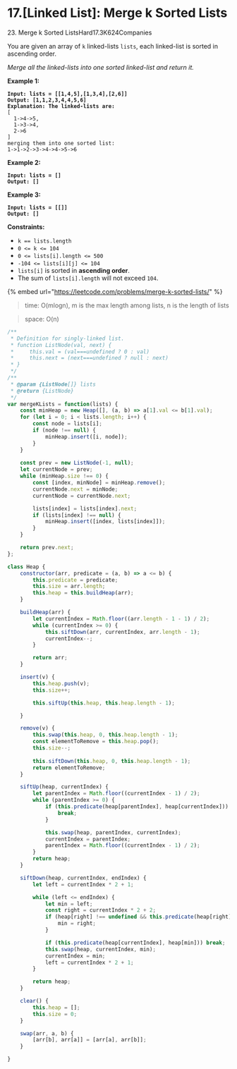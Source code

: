# 17.\[Linked List]: Merge k Sorted Lists



23\. Merge k Sorted ListsHard17.3K624Companies

You are given an array of `k` linked-lists `lists`, each linked-list is sorted in ascending order.

_Merge all the linked-lists into one sorted linked-list and return it._

&#x20;

**Example 1:**

<pre><code><strong>Input: lists = [[1,4,5],[1,3,4],[2,6]]
</strong><strong>Output: [1,1,2,3,4,4,5,6]
</strong><strong>Explanation: The linked-lists are:
</strong>[
  1->4->5,
  1->3->4,
  2->6
]
merging them into one sorted list:
1->1->2->3->4->4->5->6
</code></pre>

**Example 2:**

<pre><code><strong>Input: lists = []
</strong><strong>Output: []
</strong></code></pre>

**Example 3:**

<pre><code><strong>Input: lists = [[]]
</strong><strong>Output: []
</strong></code></pre>

&#x20;

**Constraints:**

* `k == lists.length`
* `0 <= k <= 104`
* `0 <= lists[i].length <= 500`
* `-104 <= lists[i][j] <= 104`
* `lists[i]` is sorted in **ascending order**.
* The sum of `lists[i].length` will not exceed `104`.

{% embed url="https://leetcode.com/problems/merge-k-sorted-lists/" %}

> time: O(mlogn), m is the max length among lists, n is the length of lists

> space: O(n)

```jsx
/**
 * Definition for singly-linked list.
 * function ListNode(val, next) {
 *     this.val = (val===undefined ? 0 : val)
 *     this.next = (next===undefined ? null : next)
 * }
 */
/**
 * @param {ListNode[]} lists
 * @return {ListNode}
 */
var mergeKLists = function(lists) {
    const minHeap = new Heap([], (a, b) => a[1].val <= b[1].val);
    for (let i = 0; i < lists.length; i++) {
        const node = lists[i];
        if (node !== null) {
            minHeap.insert([i, node]);
        }
    }
    
    const prev = new ListNode(-1, null);
    let currentNode = prev;
    while (minHeap.size !== 0) {
        const [index, minNode] = minHeap.remove();
        currentNode.next = minNode;
        currentNode = currentNode.next;

        lists[index] = lists[index].next;
        if (lists[index] !== null) {
            minHeap.insert([index, lists[index]]);
        }
    }

    return prev.next;
};

class Heap {
    constructor(arr, predicate = (a, b) => a <= b) {
        this.predicate = predicate;
        this.size = arr.length;
        this.heap = this.buildHeap(arr);
    }

    buildHeap(arr) {
        let currentIndex = Math.floor((arr.length - 1 - 1) / 2);
        while (currentIndex >= 0) {
            this.siftDown(arr, currentIndex, arr.length - 1);
            currentIndex--;
        }

        return arr;
    }

    insert(v) {
        this.heap.push(v);
        this.size++;

        this.siftUp(this.heap, this.heap.length - 1);

    }

    remove(v) {
        this.swap(this.heap, 0, this.heap.length - 1);
        const elementToRemove = this.heap.pop();
        this.size--;
        
        this.siftDown(this.heap, 0, this.heap.length - 1);
        return elementToRemove;
    }

    siftUp(heap, currentIndex) {
        let parentIndex = Math.floor((currentIndex - 1) / 2);
        while (parentIndex >= 0) {
            if (this.predicate(heap[parentIndex], heap[currentIndex])) {
                break;
            }

            this.swap(heap, parentIndex, currentIndex);
            currentIndex = parentIndex;
            parentIndex = Math.floor((currentIndex - 1) / 2);
        }
        return heap;
    }

    siftDown(heap, currentIndex, endIndex) {
        let left = currentIndex * 2 + 1;

        while (left <= endIndex) {
            let min = left;
            const right = currentIndex * 2 + 2;
            if (heap[right] !== undefined && this.predicate(heap[right], heap[min])) {
                min = right;
            }

            if (this.predicate(heap[currentIndex], heap[min])) break;
            this.swap(heap, currentIndex, min);
            currentIndex = min;
            left = currentIndex * 2 + 1;
        }

        return heap;
    }

    clear() {
        this.heap = [];
        this.size = 0;
    }

    swap(arr, a, b) {
        [arr[b], arr[a]] = [arr[a], arr[b]];
    }

}
```







